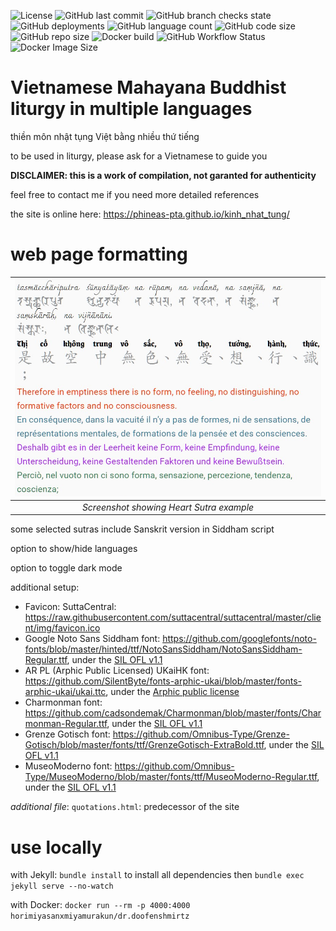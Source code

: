 ![License](https://img.shields.io/github/license/phineas-pta/kinh_nhat_tung)
![GitHub last commit](https://img.shields.io/github/last-commit/phineas-pta/kinh_nhat_tung?logo=git)
![GitHub branch checks state](https://img.shields.io/github/checks-status/phineas-pta/kinh_nhat_tung/master?logo=github)
![GitHub deployments](https://img.shields.io/github/deployments/phineas-pta/kinh_nhat_tung/github-pages?logo=jekyll&label=Github%20page)
![GitHub language count](https://img.shields.io/github/languages/count/phineas-pta/kinh_nhat_tung?logo=github)
![GitHub code size](https://img.shields.io/github/languages/code-size/phineas-pta/kinh_nhat_tung?logo=github)
![GitHub repo size](https://img.shields.io/github/repo-size/phineas-pta/kinh_nhat_tung?logo=github)
![Docker build](https://img.shields.io/docker/automated/horimiyasanxmiyamurakun/dr.doofenshmirtz?logo=docker)
![GitHub Workflow Status](https://img.shields.io/github/workflow/status/phineas-pta/kinh_nhat_tung/Publish%20Docker%20image?logo=docker)
![Docker Image Size](https://img.shields.io/docker/image-size/horimiyasanxmiyamurakun/dr.doofenshmirtz?logo=docker)

# Vietnamese Mahayana Buddhist liturgy in multiple languages

thiền môn nhật tụng Việt bằng nhiều thứ tiếng

to be used in liturgy, please ask for a Vietnamese to guide you

**DISCLAIMER: this is a work of compilation, not garanted for authenticity**

feel free to contact me if you need more detailed references

the site is online here: https://phineas-pta.github.io/kinh_nhat_tung/

# web page formatting

| ![Screenshot showing Heart Sutra example](assets/example_heart_sutra.png) |
|:--:|
| *Screenshot showing Heart Sutra example* |

some selected sutras include Sanskrit version in Siddham script

option to show/hide languages

option to toggle dark mode

additional setup:

 - Favicon: SuttaCentral: https://raw.githubusercontent.com/suttacentral/suttacentral/master/client/img/favicon.ico
 - Google Noto Sans Siddham font: https://github.com/googlefonts/noto-fonts/blob/master/hinted/ttf/NotoSansSiddham/NotoSansSiddham-Regular.ttf, under the [SIL OFL v1.1](assets/fonts/OFL.txt)
 - AR PL (Arphic Public Licensed) UKaiHK font: https://github.com/SilentByte/fonts-arphic-ukai/blob/master/fonts-arphic-ukai/ukai.ttc, under the [Arphic public license](assets/fonts/ARPHICPL.txt)
 - Charmonman font: https://github.com/cadsondemak/Charmonman/blob/master/fonts/Charmonman-Regular.ttf, under the [SIL OFL v1.1](assets/fonts/OFL.txt)
 - Grenze Gotisch font: https://github.com/Omnibus-Type/Grenze-Gotisch/blob/master/fonts/ttf/GrenzeGotisch-ExtraBold.ttf, under the [SIL OFL v1.1](assets/fonts/OFL.txt)
 - MuseoModerno font: https://github.com/Omnibus-Type/MuseoModerno/blob/master/fonts/ttf/MuseoModerno-Regular.ttf, under the [SIL OFL v1.1](assets/fonts/OFL.txt)

*additional file*: `quotations.html`: predecessor of the site

# use locally

with Jekyll: `bundle install` to install all dependencies then `bundle exec jekyll serve --no-watch`

with Docker: `docker run --rm -p 4000:4000 horimiyasanxmiyamurakun/dr.doofenshmirtz`
